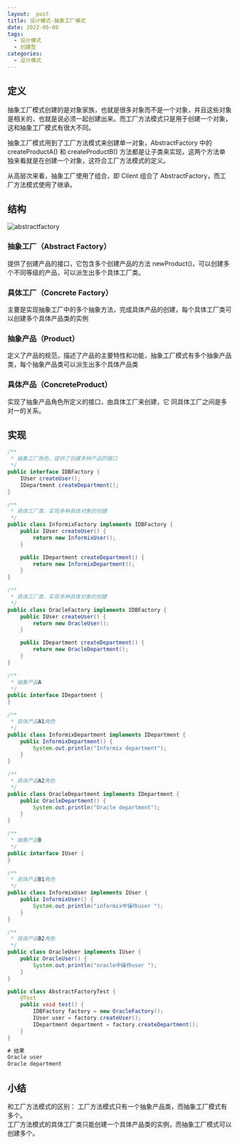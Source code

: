 ```yaml
---
layout: _post
title: 设计模式-抽象工厂模式
date: 2022-06-08
tags: 
  - 设计模式
  - 创建型
categories: 
  - 设计模式
---
```


## 定义
抽象工厂模式创建的是对象家族，也就是很多对象而不是一个对象，并且这些对象是相关的，也就是说必须一起创建出来。而工厂方法模式只是用于创建一个对象，这和抽象工厂模式有很大不同。

抽象工厂模式用到了工厂方法模式来创建单一对象，AbstractFactory 中的 createProductA() 和 createProductB() 方法都是让子类来实现，这两个方法单独来看就是在创建一个对象，这符合工厂方法模式的定义。

从高层次来看，抽象工厂使用了组合，即 Cilent 组合了 AbstractFactory，而工厂方法模式使用了继承。

## 结构

![abstractfactory](abstractfactory.png)

### 抽象工厂（Abstract Factory）
提供了创建产品的接口，它包含多个创建产品的方法 newProduct()，可以创建多个不同等级的产品，可以派生出多个具体工厂类。
### 具体工厂（Concrete Factory）
主要是实现抽象工厂中的多个抽象方法，完成具体产品的创建，每个具体工厂类可以创建多个具体产品类的实例
### 抽象产品（Product）
定义了产品的规范，描述了产品的主要特性和功能，抽象工厂模式有多个抽象产品类，每个抽象产品类可以派生出多个具体产品类
### 具体产品（ConcreteProduct）
实现了抽象产品角色所定义的接口，由具体工厂来创建，它 同具体工厂之间是多对一的关系。

## 实现

```java
/**
 * 抽象工厂角色，提供了创建多种产品的接口
 */
public interface IDBFactory {
    IUser createUser();
    IDepartment createDepartment();
}

/**
 * 具体工厂类，实现多种具体对象的创建
 */
public class InformixFactory implements IDBFactory {
    public IUser createUser() {
        return new InformixUser();
    }

    public IDepartment createDepartment() {
        return new InformixDepartment();
    }
}

/**
 * 具体工厂类，实现多种具体对象的创建
 */
public class OracleFactory implements IDBFactory {
    public IUser createUser() {
        return new OracleUser();
    }

    public IDepartment createDepartment() {
        return new OracleDepartment();
    }
}

/**
 * 抽象产品A
 */
public interface IDepartment {
}

/**
 * 具体产品A1角色
 */
public class InformixDepartment implements IDepartment {
    public InformixDepartment() {
        System.out.println("Informix department");
    }
}

/**
 * 具体产品A2角色
 */
public class OracleDepartment implements IDepartment {
    public OracleDepartment() {
        System.out.println("Oracle department");
    }
}

/**
 * 抽象产品B
 */
public interface IUser {
}

/**
 * 具体产品B1角色
 */
public class InformixUser implements IUser {
    public InformixUser() {
        System.out.println("informix中操作user ");
    }
}

/**
 * 具体产品B2角色
 */
public class OracleUser implements IUser {
    public OracleUser() {
        System.out.println("oracle中操作user ");
    }
}

public class AbstractFactoryTest {
    @Test
    public void test() {
        IDBFactory factory = new OracleFactory();
        IUser user = factory.createUser();
        IDepartment department = factory.createDepartment();
    }
}

# 结果
Oracle user 
Oracle department
```
## 小结
和工厂方法模式的区别：
工厂方法模式只有一个抽象产品类，而抽象工厂模式有多个。   
工厂方法模式的具体工厂类只能创建一个具体产品类的实例，而抽象工厂模式可以创建多个。